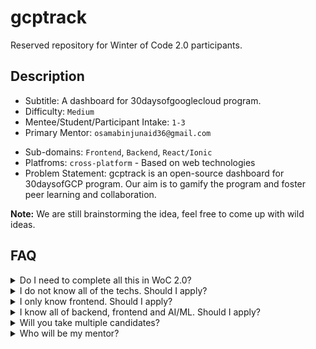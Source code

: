 
# gcptrack

Reserved repository for Winter of Code 2.0 participants.

## Description

- Subtitle: A dashboard for 30daysofgooglecloud program.
- Difficulty: `Medium`
- Mentee/Student/Participant Intake: `1-3`
- Primary Mentor: `osamabinjunaid36@gmail.com`
<!-- - Forum: [WoC 2.0 Discussion - Ask all of your tech/non-tech doubts here](https://github.com/gdsc-snu/CoalaDraw/discussions/3) -->
- Sub-domains: `Frontend`, `Backend`, `React/Ionic`
- Platfroms: `cross-platform` - Based on web technologies
- Problem Statement: gcptrack is an open-source dashboard for 30daysofGCP program. Our aim is to gamify the program and foster peer learning and         collaboration.


**Note:** We are still brainstorming the idea, feel free to come up with wild ideas.

## FAQ

<details>
  <summary>Do I need to complete all this in WoC 2.0?</summary>

  Nope. You will complete as much as feasible.
</details>

<details>
  <summary>I do not know all of the techs. Should I apply?</summary>

  For sure. Nobody knows everything. If you can identify the lego-blocks and think clearly about the problems, learning a tech (at least in basic level) is just one video away.
</details>

<details>
  <summary>I only know frontend. Should I apply?</summary>

  Yup. Do apply.
</details>

<details>
  <summary>I know all of backend, frontend and AI/ML. Should I apply?</summary>

  Hey superman, why not!
</details>

<details>
  <summary>Will you take multiple candidates?</summary>

  For this project, we can take 3 people at max. It totally depends upon the quality of proposals and how versatile a candidate is.
</details>

<details>
  <summary>Who will be my mentor?</summary>

  Your primary mentor will be [@ibnjunaid](https://github.com/ibnjunaid). But, our GDSC's tech team and other team leads will be there to mentor you too as per need and expertise. Feel free to ask help from anyone.
</details>
